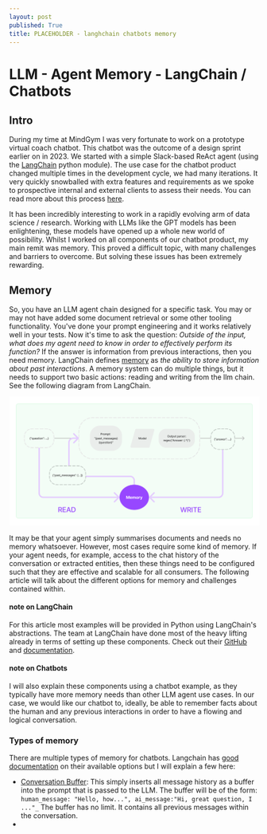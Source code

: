 ```yaml
---
layout: post
published: True
title: PLACEHOLDER - langhchain chatbots memory
---
```


# LLM - Agent Memory - LangChain / Chatbots

## Intro 

During my time at MindGym I was very fortunate to work on a prototype virtual coach chatbot. This chatbot was the outcome of a design sprint earlier on in 2023. We started with a simple Slack-based ReAct agent (using the [LangChain](https://python.langchain.com/docs/get_started/introduction) python module). The use case for the chatbot product changed multiple times in the development cycle, we had many iterations. It very quickly snowballed with extra features and requirements as we spoke to prospective internal and external clients to assess their needs. You can read more about this process [here](/).  

It has been incredibly interesting to work in a rapidly evolving arm of data science / research. Working with LLMs like the GPT models has been enlightening, these models have opened up a whole new world of possibility. Whilst I worked on all components of our chatbot product, my main remit was memory. This proved a difficult topic, with many challenges and barriers to overcome. But solving these issues has been extremely rewarding. 

## Memory

So, you have an LLM agent chain designed for a specific task. You may or may not have added some document retrieval or some other tooling functionality. You've done your prompt engineering and it works relatively well in your tests. Now it's time to ask the question: _Outside of the input, what does my agent need to know in order to effectively perform its function?_ If the answer is information from previous interactions, then you need memory. LangChain defines [memory](https://python.langchain.com/docs/modules/memory/) as _the ability to store information about past interactions_. A memory system can do multiple things, but it needs to support two basic actions: reading and writing from the llm chain. See the following diagram from LangChain.

<div class="img-div-any-width" markdown="0">
  <img src="/images/langchain_memory_diagram.png" />
</div>

It may be that your agent simply summarises documents and needs no memory whatsoever. However, most cases require some kind of memory. If your agent needs, for example, access to the chat history of the conversation or extracted entities, then these things need to be configured such that they are effective and scalable for all consumers. The following article will talk about the different options for memory and challenges contained within.  

#### note on LangChain
For this article most examples will be provided in Python using LangChain's abstractions. The team at LangChain have done most of the heavy lifting already in terms of setting up these components. Check out their [GitHub]() and [documentation](https://python.langchain.com/docs/get_started/introduction).

#### note on Chatbots
I will also explain these components using a chatbot example, as they typically have more memory needs than other LLM agent use cases. In our case, we would like our chatbot to, ideally, be able to remember facts about the human and any previous interactions in order to have a flowing and logical conversation.

### Types of memory

There are multiple types of memory for chatbots. Langchain has [good documentation](https://python.langchain.com/docs/modules/memory/types/) on their available options but I will explain a few here:  
* [Conversation Buffer](https://python.langchain.com/docs/modules/memory/types/buffer): This simply inserts all message history as a buffer into the prompt that is passed to the LLM. The buffer will be of the form: `human_message: "Hello, how...", ai_message:"Hi, great question, I ..."_` The buffer has no limit. It contains all previous messages within the conversation.
* []()